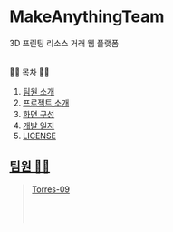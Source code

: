 # MakeAnythingTeam
3D 프린팅 리소스 거래 웹 플랫폼 
<br>
<br>

👨‍🏫 목차 👨‍🏫

<ol>

<li><a  href="#member">팀원 소개</a></li>

<li><a  href="#project">프로젝트 소개</a></li>

<li><a  href="#format">화면 구성</a></li>

<li><a  href="#journal">개발 일지</a></li>

<li><a  href="#license">LICENSE</li>

</ol>

<h2  name="member"> 팀원 🙋‍♂️ </h2>

> [Torres-09](https://github.com/Torres-09) <br> []() <br> []() <br> []() <br>
